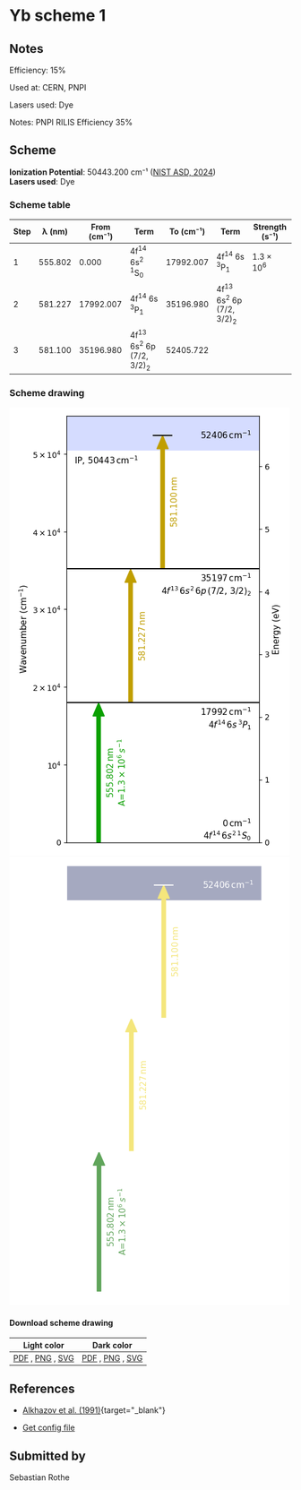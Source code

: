 # Yb scheme 1

## Notes

Efficiency: 15%

Used at: CERN, PNPI

Lasers used: Dye

Notes: PNPI RILIS Efficiency 35%





## Scheme

**Ionization Potential**: 50443.200 cm⁻¹ ([NIST ASD, 2024](https://www.nist.gov/pml/atomic-spectra-database))  
**Lasers used**: Dye

### Scheme table

| Step | λ (nm)  | From (cm⁻¹) |                           Term                           | To (cm⁻¹) |                           Term                           |    Strength (s⁻¹)    |
| ---- | ------- | ----------- | -------------------------------------------------------- | --------- | -------------------------------------------------------- | -------------------- |
| 1    | 555.802 | 0.000       | 4f<sup>14</sup> 6s<sup>2</sup> <sup>1</sup>S<sub>0</sub> | 17992.007 | 4f<sup>14</sup> 6s <sup>3</sup>P<sub>1</sub>             | 1.3 × 10<sup>6</sup> |
| 2    | 581.227 | 17992.007   | 4f<sup>14</sup> 6s <sup>3</sup>P<sub>1</sub>             | 35196.980 | 4f<sup>13</sup> 6s<sup>2</sup> 6p (7/2, 3/2)<sub>2</sub> |                      |
| 3    | 581.100 | 35196.980   | 4f<sup>13</sup> 6s<sup>2</sup> 6p (7/2, 3/2)<sub>2</sub> | 52405.722 |                                                          |                      |


### Scheme drawing

![yb scheme, light mode](yb-001/yb-001-light.png#only-light)
![yb scheme, dark mode](yb-001/yb-001-dark-web.png#only-dark)

#### Download scheme drawing

|                                            Light color                                            |                                           Dark color                                           |
| ------------------------------------------------------------------------------------------------- | ---------------------------------------------------------------------------------------------- |
| [PDF](yb-001/yb-001-light.pdf) , [PNG](yb-001/yb-001-light.png) , [SVG](yb-001/yb-001-light.svg)  | [PDF](yb-001/yb-001-dark.pdf) , [PNG](yb-001/yb-001-dark.png) , [SVG](yb-001/yb-001-dark.svg)  |


## References

  - [Alkhazov et al. (1991)](https://doi.org/10.1016/0168-9002(91)90348-T){target="_blank"}

  - [Get config file](https://github.com/RIMS-Code/rims-code.github.io/blob/main/db/yb-001.json)



## Submitted by

Sebastian Rothe

